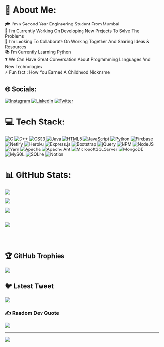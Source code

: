 # 💫 About Me:
🎓 I'm a Second Year Engineering Student From Mumbai<br>🔭 I’m Currently Working On Developing New Projects To Solve The Problems<br>👯 I’m Looking To Collaborate On Working Together And Sharing Ideas & Resources<br>📚 I’m Currently Learning Python<br>❓ We Can Have Great Conversation About Programming Languages And New Technologies<br>⚡ Fun fact : How You Earned A Childhood Nickname


## 🌐 Socials:
[![Instagram](https://img.shields.io/badge/Instagram-%23E4405F.svg?logo=Instagram&logoColor=white)](https://instagram.com/sss1062003) [![LinkedIn](https://img.shields.io/badge/LinkedIn-%230077B5.svg?logo=linkedin&logoColor=white)](https://linkedin.com/in/sss1062003) [![Twitter](https://img.shields.io/badge/Twitter-%231DA1F2.svg?logo=Twitter&logoColor=white)](https://twitter.com/@SHUBHAM00569182) 

# 💻 Tech Stack:
![C](https://img.shields.io/badge/c-%2300599C.svg?style=flat&logo=c&logoColor=white) ![C++](https://img.shields.io/badge/c++-%2300599C.svg?style=flat&logo=c%2B%2B&logoColor=white) ![CSS3](https://img.shields.io/badge/css3-%231572B6.svg?style=flat&logo=css3&logoColor=white) ![Java](https://img.shields.io/badge/java-%23ED8B00.svg?style=flat&logo=java&logoColor=white) ![HTML5](https://img.shields.io/badge/html5-%23E34F26.svg?style=flat&logo=html5&logoColor=white) ![JavaScript](https://img.shields.io/badge/javascript-%23323330.svg?style=flat&logo=javascript&logoColor=%23F7DF1E) ![Python](https://img.shields.io/badge/python-3670A0?style=flat&logo=python&logoColor=ffdd54) ![Firebase](https://img.shields.io/badge/firebase-%23039BE5.svg?style=flat&logo=firebase) ![Netlify](https://img.shields.io/badge/netlify-%23000000.svg?style=flat&logo=netlify&logoColor=#00C7B7) ![Heroku](https://img.shields.io/badge/heroku-%23430098.svg?style=flat&logo=heroku&logoColor=white) ![Express.js](https://img.shields.io/badge/express.js-%23404d59.svg?style=flat&logo=express&logoColor=%2361DAFB) ![Bootstrap](https://img.shields.io/badge/bootstrap-%23563D7C.svg?style=flat&logo=bootstrap&logoColor=white) ![jQuery](https://img.shields.io/badge/jquery-%230769AD.svg?style=flat&logo=jquery&logoColor=white) ![NPM](https://img.shields.io/badge/NPM-%23000000.svg?style=flat&logo=npm&logoColor=white) ![NodeJS](https://img.shields.io/badge/node.js-6DA55F?style=flat&logo=node.js&logoColor=white) ![Yarn](https://img.shields.io/badge/yarn-%232C8EBB.svg?style=flat&logo=yarn&logoColor=white) ![Apache](https://img.shields.io/badge/apache-%23D42029.svg?style=flat&logo=apache&logoColor=white) ![Apache Ant](https://img.shields.io/badge/Apache%20Ant-A81C7D?style=flat&logo=Apache%20Ant&logoColor=white) ![MicrosoftSQLServer](https://img.shields.io/badge/Microsoft%20SQL%20Sever-CC2927?style=flat&logo=microsoft%20sql%20server&logoColor=white) ![MongoDB](https://img.shields.io/badge/MongoDB-%234ea94b.svg?style=flat&logo=mongodb&logoColor=white) ![MySQL](https://img.shields.io/badge/mysql-%2300f.svg?style=flat&logo=mysql&logoColor=white) ![SQLite](https://img.shields.io/badge/sqlite-%2307405e.svg?style=flat&logo=sqlite&logoColor=white) ![Notion](https://img.shields.io/badge/Notion-%23000000.svg?style=flat&logo=notion&logoColor=white)
# 📊 GitHub Stats:
![](https://github-readme-stats.vercel.app/api?username=ss1062003&theme=gruvbox&hide_border=false&include_all_commits=true&count_private=true)<br>

![](https://github-readme-streak-stats.herokuapp.com/?user=ss1062003&theme=gruvbox&hide_border=false)<br>

![](https://github-readme-stats.vercel.app/api/top-langs/?username=ss1062003&theme=gruvbox&hide_border=false&include_all_commits=true&count_private=true&layout=compact)<br>
<br>


<!-- <div align="left"><img src="https://github-readme-stats.vercel.app/api?username=ss1062003&show_icons=true&count_private=true&hide_border=true&theme=vision-friendly-dark" align="center" /></div><br> <br>
 -->

<div align="left"><img src="http://github-profile-summary-cards.vercel.app/api/cards/profile-details?username=ss1062003&theme=gruvbox"/></div>
<br />
<br/>
<br/>

<!-- [![Top Langs](https://github-readme-stats.vercel.app/api/top-langs/?username=ss1062003&layout=compact)](https://github.com/ss1062003/github-readme-stats) -->

## 🏆 GitHub Trophies


![](https://github-profile-trophy.vercel.app/?username=ss1062003&theme=monokai&no-frame=false&no-bg=true&margin-w=4)


## 🐦 Latest Tweet
[![](https://gtce.itsvg.in/api?username=@SHUBHAM00569182)](https://github.com/VishwaGauravIn/github-twitter-card-embed)

### ✍️ Random Dev Quote
![](https://quotes-github-readme.vercel.app/api?type=horizontal&theme=radical)

---
[![](https://visitcount.itsvg.in/api?id=ss1062003&icon=0&color=10)](https://visitcount.itsvg.in)
